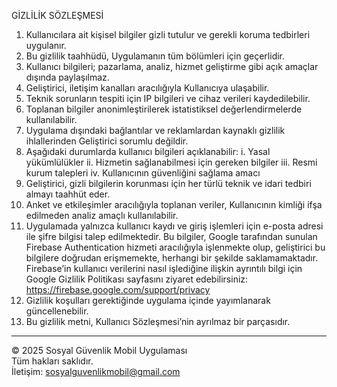 GİZLİLİK SÖZLEŞMESİ
1.  Kullanıcılara ait kişisel bilgiler gizli tutulur ve gerekli koruma tedbirleri uygulanır.
2. Bu gizlilik taahhüdü, Uygulamanın tüm bölümleri için geçerlidir.
3. Kullanıcı bilgileri; pazarlama, analiz, hizmet geliştirme gibi açık amaçlar dışında paylaşılmaz.
4. Geliştirici, iletişim kanalları aracılığıyla Kullanıcıya ulaşabilir.
5. Teknik sorunların tespiti için IP bilgileri ve cihaz verileri kaydedilebilir.
6. Toplanan bilgiler anonimleştirilerek istatistiksel değerlendirmelerde kullanılabilir.
7. Uygulama dışındaki bağlantılar ve reklamlardan kaynaklı gizlilik ihlallerinden Geliştirici sorumlu değildir.
8. Aşağıdaki durumlarda kullanıcı bilgileri açıklanabilir:
i. Yasal yükümlülükler
ii. Hizmetin sağlanabilmesi için gereken bilgiler
iii. Resmi kurum talepleri
iv. Kullanıcının güvenliğini sağlama amacı
9. Geliştirici, gizli bilgilerin korunması için her türlü teknik ve idari tedbiri almayı taahhüt eder.
10. Anket ve etkileşimler aracılığıyla toplanan veriler, Kullanıcının kimliği ifşa edilmeden analiz amaçlı kullanılabilir.
11. Uygulamada yalnızca kullanıcı kaydı ve giriş işlemleri için e-posta adresi ile şifre bilgisi talep edilmektedir. Bu bilgiler, Google tarafından sunulan Firebase Authentication hizmeti aracılığıyla işlenmekte olup, geliştirici bu bilgilere doğrudan erişmemekte, herhangi bir şekilde saklamamaktadır. Firebase’in kullanıcı verilerini nasıl işlediğine ilişkin ayrıntılı bilgi için Google Gizlilik Politikası sayfasını ziyaret edebilirsiniz:
https://firebase.google.com/support/privacy
12. Gizlilik koşulları gerektiğinde uygulama içinde yayımlanarak güncellenebilir.
13. Bu gizlilik metni, Kullanıcı Sözleşmesi’nin ayrılmaz bir parçasıdır.


---

© 2025 Sosyal Güvenlik Mobil Uygulaması  
Tüm hakları saklıdır.  
İletişim: sosyalguvenlikmobil@gmail.com
